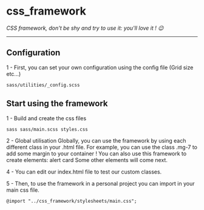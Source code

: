 # css_framework
*CSS framework, don't be shy and try to use it: you'll love it ! 😉*

---

## Configuration
1 - First, you can set your own configuration using the config file (Grid size etc...)
```
sass/utilities/_config.scss
```
## Start using the framework
1 - Build and create the css files
```
sass sass/main.scss styles.css
```

2 - Global utilisation
Globally, you can use the framework by using each different class in your .html file.
For example, you can use the class .mg-7 to add some margin to your container !
You can also use this framework to create elements:
alert
card
Some other elements will come next.

4 - You can edit our index.html file to test our custom classes.

5 - Then, to use the framework in a personal project you can import in your main css file.
```
@import "../css_framework/stylesheets/main.css";
```
